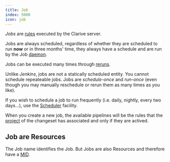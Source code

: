 ```yaml
---
title: Job
index: 5000
icon: job
---
```


*Jobs* are [rules](/concepts/rule) executed by the Clarive server.

Jobs are always scheduled, regardless of whether they are scheduled to run **now** or in three months' time, they always
have a schedule and are run by the Job [daemon](/ee/admin/daemon).

Jobs can be executed many times through [reruns](/concepts/rerun).

Unlike *Jenkins*, jobs are not a statically scheduled entity. You cannot schedule repeateable jobs. Jobs are
*schedule-once* and *run-once* (even though you may manually reschedule or rerun them as many times as you like).

If you wish to schedule a job to run frequently (i.e. daily, nightly, every two days...), use the
[Scheduler](/ee/admin/scheduler) facility.

When you create a new job, the available pipelines will be the rules that the [project](/concepts/project) of the
changeset has associated and only if they are actived.

## Job are Resources

The Job name identifies the Job. But Jobs are also Resources and therefore have a [MID](/concepts/mid).
